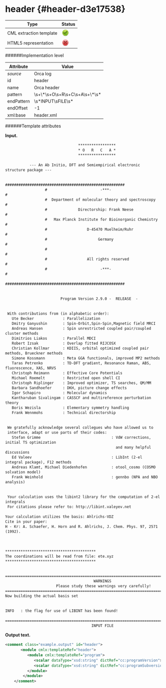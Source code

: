 # header {#header-d3e17538}


| Type                                                                                                                                                | Status                                                                                                                                              |
|----|----|
| CML extraction template                                                                                                                             | ![](/imgs/Total.png)                                                                                                                                |
| HTML5 representation                                                                                                                                | ![](/imgs/None.png)                                                                                                                                 |

######Implementation level

| Attribute                                                                                                                                           | Value                                                                                                                                               |
|----|----|
| *source*                                                                                                                                            | Orca log                                                                                                                                            |
| id                                                                                                                                                  | header                                                                                                                                              |
| name                                                                                                                                                | Orca header                                                                                                                                         |
| pattern                                                                                                                                             | \\s+\\\*\\s+O\\s+R\\s+C\\s+A\\s+\\\*\\s\*                                                                                                           |
| endPattern                                                                                                                                          | \\s\*INPUT\\sFILE\\s\*                                                                                                                              |
| endOffset                                                                                                                                           | -1                                                                                                                                                  |
| xml:base                                                                                                                                            | header.xml                                                                                                                                          |

######Template attributes

**Input.**


                                     *****************
                                     * O   R   C   A *
                                     *****************

               --- An Ab Initio, DFT and Semiempirical electronic structure package ---

                      ######################################################
                      #                        -***-                       #
                      #  Department of molecular theory and spectroscopy   #
                      #              Directorship: Frank Neese             #
                      #   Max Planck Institute for Bioinorganic Chemistry  #
                      #                  D-45470 Muelheim/Ruhr             #
                      #                       Germany                      #
                      #                                                    #
                      #                  All rights reserved               #
                      #                        -***-                       #
                      ######################################################


                             Program Version 2.9.0 -  RELEASE  -


     With contributions from (in alphabetic order):
       Ute Becker             : Parallelization
       Dmitry Ganyushin       : Spin-Orbit,Spin-Spin,Magnetic field MRCI
       Andreas Hansen         : Spin unrestricted coupled pair/coupled cluster methods
       Dimitrios Liakos       : Parallel MDCI
       Robert Izsak           : Overlap fitted RIJCOSX
       Christian Kollmar      : KDIIS, orbital optimized coupled pair methods, Brueckner methods
       Simone Kossmann        : Meta GGA functionals, improved MP2 methods
       Taras Petrenko         : TD-DFT gradient, Resonance Raman, ABS, fluorescence, XAS, NRVS
       Christoph Reimann      : Effective Core Potentials
       Michael Roemelt        : Restricted open shell CI
       Christoph Riplinger    : Improved optimizer, TS searches, QM/MM
       Barbara Sandhoefer     : DKH, picture change effects
       Igor Schapiro          : Molecular dynamics
       Kantharuban Sivalingam : CASSCF and multireference perturbation theory
       Boris Wezisla          : Elementary symmetry handling
       Frank Wennmohs         : Technical directorship


     We gratefully acknowledge several collegues who have allowed us to
     interface, adapt or use parts of their codes:
       Stefan Grimme                                : VdW corrections, initial TS optimization
                                                      and many helpful discussions
       Ed Valeev                                    : LibInt (2-el integral package), F12 methods
       Andreas Klamt, Michael Diedenhofen           : otool_cosmo (COSMO solvation model)
       Frank Weinhold                               : gennbo (NPA and NBO analysis)


     Your calculation uses the libint2 library for the computation of 2-el integrals
     For citations please refer to: http://libint.valeyev.net

    Your calculation utilizes the basis: Ahlrichs-VDZ
    Cite in your paper:
    H - Kr: A. Schaefer, H. Horn and R. Ahlrichs, J. Chem. Phys. 97, 2571 (1992).



    *****************************************
    The coordinations will be read from file: ete.xyz
    *****************************************


    ================================================================================
                                            WARNINGS
                           Please study these warnings very carefully!
    ================================================================================
    Now building the actual basis set


    INFO   : the flag for use of LIBINT has been found!

    ================================================================================
                                           INPUT FILE
        

**Output text.**

```xml
<comment class="example.output" id="header">
       <module cmlx:templateRef="header">
          <module cmlx:templateRef="program">
             <scalar dataType="xsd:string" dictRef="cc:programVersion">2.9.0</scalar>
             <scalar dataType="xsd:string" dictRef="cc:programSubversion">RELEASE</scalar>
          </module>
        </module>
    </comment>
```

